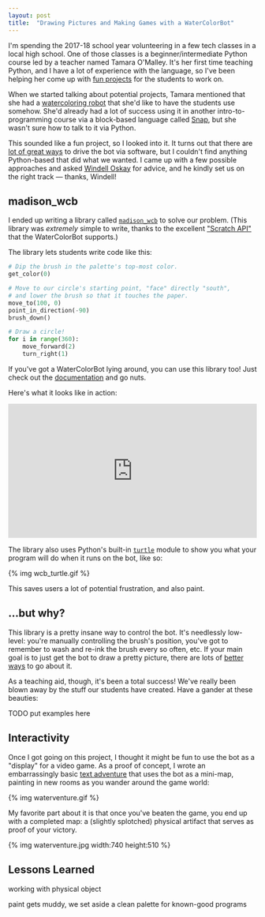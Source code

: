 ```yaml
---
layout: post
title:  "Drawing Pictures and Making Games with a WaterColorBot"
---
```


I'm spending the 2017-18 school year volunteering in a few tech classes in a local high school. One of those classes is a beginner/intermediate Python course led by a teacher named Tamara O'Malley. It's her first time teaching Python, and I have a lot of experience with the language, so I've been helping her come up with [fun projects](http://blog.jrheard.com/python/passwords) for the students to work on.

When we started talking about potential projects, Tamara mentioned that she had a [watercoloring robot](http://watercolorbot.com/) that she'd like to have the students use somehow. She'd already had a lot of success using it in another intro-to-programming course via a block-based language called [Snap](https://github.com/evil-mad/WaterColorBlocks), but she wasn't sure how to talk to it via Python.

This sounded like a fun project, so I looked into it. It turns out that there are [lot of great ways](http://wiki.evilmadscientist.com/WaterColorBot) to drive the bot via software, but I couldn't find anything Python-based that did what we wanted. I came up with a few possible approaches and asked [Windell Oskay](https://www.evilmadscientist.com/about/) for advice, and he kindly set us on the right track — thanks, Windell!

madison_wcb
-----------

I ended up writing a library called [`madison_wcb`](http://madison-wcb.readthedocs.io/en/latest/) to solve our problem. (This library was _extremely_ simple to write, thanks to the excellent ["Scratch API"](https://github.com/techninja/cncserver/blob/master/scratch/SCRATCH.API.md) that the WaterColorBot supports.)

The library lets students write code like this:

```python
# Dip the brush in the palette's top-most color.
get_color(0)

# Move to our circle's starting point, "face" directly "south",
# and lower the brush so that it touches the paper.
move_to(100, 0)
point_in_direction(-90)
brush_down()

# Draw a circle!
for i in range(360):
	move_forward(2)
	turn_right(1)
```

If you've got a WaterColorBot lying around, you can use this library too! Just check out the [documentation](http://madison-wcb.readthedocs.io/en/latest/) and go nuts.

Here's what it looks like in action:

<div style='position:relative;padding-bottom:54%;margin-bottom:15px;'><iframe src='https://gfycat.com/ifr/ColdBigAzurevase' frameborder='0' scrolling='no' width='100%' height='100%' style='position:absolute;top:0;left:0' allowfullscreen></iframe></div>

The library also uses Python's built-in [`turtle`](https://docs.python.org/3.3/library/turtle.html?highlight=turtle) module to show you what your program will do when it runs on the bot, like so:

{% img wcb_turtle.gif %}

This saves users a lot of potential frustration, and also paint.

...but why?
--------

This library is a pretty insane way to control the bot. It's needlessly low-level: you're manually controlling the brush's position, you've got to remember to wash and re-ink the brush every so often, etc. If your main goal is to just get the bot to draw a pretty picture, there are lots of [better ways](http://wiki.evilmadscientist.com/WaterColorBot#Part_II:_Software_for_WaterColorBot) to go about it.

As a teaching aid, though, it's been a total success! We've really been blown away by the stuff our students have created. Have a gander at these beauties:

TODO put examples here

Interactivity
-------------

Once I got going on this project, I thought it might be fun to use the bot as a "display" for a video game. As a proof of concept, I wrote an embarrassingly basic [text adventure](https://github.com/jrheard/waterventure/blob/master/waterventure.py) that uses the bot as a mini-map, painting in new rooms as you wander around the game world:

{% img waterventure.gif %}

My favorite part about it is that once you've beaten the game, you end up with a completed map: a (slightly splotched) physical artifact that serves as proof of your victory.

{% img waterventure.jpg width:740 height:510 %}

Lessons Learned
---------------

working with physical object

paint gets muddy, we set aside a clean palette for known-good programs
